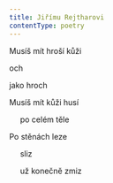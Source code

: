 ```yaml
---
title: Jiřímu Rejtharovi
contentType: poetry
---
```


<section>

Musíš mít hroší kůži

och

jako hroch

Musíš mít kůži husí

     po celém těle

</section>

<section>

Po stěnách leze

     sliz

     už konečně zmiz

</section>
